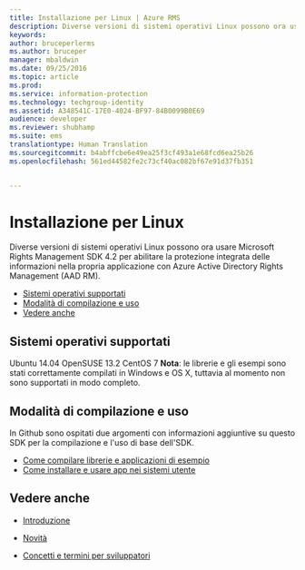 ```yaml
---
title: Installazione per Linux | Azure RMS
description: Diverse versioni di sistemi operativi Linux possono ora usare Microsoft Rights Management SDK 4.2.
keywords: 
author: bruceperlerms
ms.author: bruceper
manager: mbaldwin
ms.date: 09/25/2016
ms.topic: article
ms.prod: 
ms.service: information-protection
ms.technology: techgroup-identity
ms.assetid: A348541C-17E0-4024-BF97-84B0099B0E69
audience: developer
ms.reviewer: shubhamp
ms.suite: ems
translationtype: Human Translation
ms.sourcegitcommit: b4abffcbe6e49ea25f3cf493a1e68fcd6ea25b26
ms.openlocfilehash: 561ed44582fe2c73cf40ac082bf67e91d37fb351


---
```


# <a name="linux-setup"></a>Installazione per Linux


Diverse versioni di sistemi operativi Linux possono ora usare Microsoft Rights Management SDK 4.2 per abilitare la protezione integrata delle informazioni nella propria applicazione con Azure Active Directory Rights Management (AAD RM).

-   [Sistemi operativi supportati](#supported-operating-systems)
-   [Modalità di compilazione e uso](#how-to-build-and-use)
-   [Vedere anche](#see-also)

## <a name="supported-operating-systems"></a>Sistemi operativi supportati


Ubuntu 14.04 OpenSUSE 13.2 CentOS 7 **Nota**: le librerie e gli esempi sono stati correttamente compilati in Windows e OS X, tuttavia al momento non sono supportati in modo completo.

 

## <a name="how-to-build-and-use"></a>Modalità di compilazione e uso

In Github sono ospitati due argomenti con informazioni aggiuntive su questo SDK per la compilazione e l'uso di base dell'SDK.

-   [Come compilare librerie e applicazioni di esempio](https://github.com/AzureAD/rms-sdk-for-cpp/blob/master/docs/how_to_build_it.md)
-   [Come installare e usare app nei sistemi utente](https://github.com/AzureAD/rms-sdk-for-cpp/blob/master/docs/how_to_use_it.md)

## <a name="see-also"></a>Vedere anche

* [Introduzione](get-started.md)

* [Novità](release-notes.md)

* [Concetti e termini per sviluppatori](core-concepts.md)

 

 






<!--HONumber=Nov16_HO1-->


